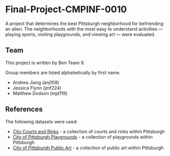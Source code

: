 # Final-Project-CMPINF-0010

A project that determines the best Pittsburgh neighborhood for befriending an alien. The neighborhoods with the most easy to understand activities — playing sports, visiting playgrounds, and viewing art — were evaluated.

## Team

This project is written by Ben Team 9.

Group members are listed alphabetically by first name.

- Andrea Jiang (anj108)
- Jessica Flynn (jmf224)
- Matthew Dodson (mjd119)

## References

The following datasets were used:

- [City Courts and Rinks](https://data.wprdc.org/dataset/city-of-pittsburgh-courts) - a collection of courts and rinks within Pittsburgh
- [City of Pittsburgh Playgrounds](https://data.wprdc.org/dataset/playgrounds) - a collection of playgrounds within Pittsburgh
- [City of Pittsburgh Public Art](https://data.wprdc.org/dataset/city-of-pittsburgh-public-art) - a collection of public art within Pittsburgh
